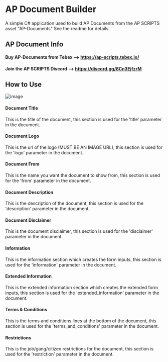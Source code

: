 # AP Document Builder
 A simple C# application used to build AP Documents from the AP SCRIPTS asset "AP-Documents" See the readme for details.

## AP Document Info
#### Buy AP-Documents from Tebex --> https://ap-scripts.tebex.io/
#### Join the AP SCRIPTS Discord --> https://discord.gg/8Cn3EjfzrM

## How to Use
![image](https://github.com/ZuluNiner/AP-Document-Builder/assets/51116173/bd14aa5e-17ca-40f0-8e0a-436faf4a3b6e)

#### Document Title
This is the title of the document, this section is used for the 'title' parameter in the document.

#### Document Logo
This is the url of the logo (MUST BE AN IMAGE URL), this section is used for the 'logo' parameter in the document.

#### Document From
This is the name you want the document to show from, this section is used for the 'from' parameter in the document.

#### Document Description
This is the description of the document, this section is used for the 'description' parameter in the document.

#### Document Disclaimer
This is the document disclaimer, this section is used for the 'disclaimer' parameter in the document.

#### Information
This is the information section which creates the form inputs, this section is used for the 'information' parameter in the document.

#### Extended Information
This is the extended information section which creates the extended form inputs, this section is used for the 'extended_information' parameter in the document.

#### Terms & Conditions
This is the terms and conditions lines at the bottom of the document, this section is used for the 'terms_and_conditions' parameter in the document.

#### Restrictions
This is the job/gang/citizen restrictions for the document, this section is used for the 'restriction' parameter in the document.
